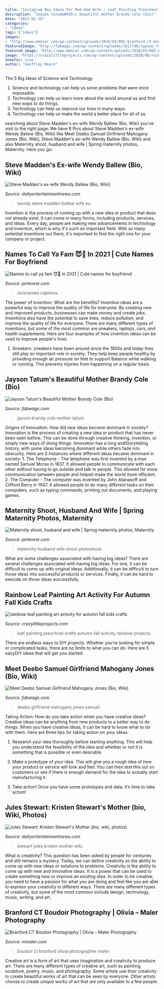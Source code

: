 ```yaml
---
title: "Instagram Bio Ideas For Mom And Wife : Leaf Painting Preschool Crafts Autumn Fall Activity Rainbow Projects"
description: "Jayson tatum&#039;s beautiful mother brandy cole (bio)"
date: "2023-02-14"
categories:
- "ideas"
tags: ["ideas"]
images:
- "http://www.mmaler.com/wp-content/uploads/2018/03/002-branford-ct-boudoir-photographer-maler-photography-olivia.jpg"
featuredImage: "http://fabwags.com/wp-content/uploads/2017/06/Jayson_Tatum_mother_Brandy_Cole_pictures.jpg"
featured_image: "http://www.mmaler.com/wp-content/uploads/2018/03/002-branford-ct-boudoir-photographer-maler-photography-olivia.jpg"
image: "https://crazylittleprojects.com/wp-content/uploads/2020/08/rainbow-leaf-painting-art-activity-for-autumn-fall-kids-crafts-preschool-198x300.jpg"
ShowToc: true
author: "Geoffrey Moore"
---
```



The 5 Big Ideas of Science and Technology
1. Science and technology can help us solve problems that were once impossible.
2. Technology can help us learn more about the world around us and find new ways to do things.
3. Technology can help us improve our lives in many ways.
4. Technology can help us make the world a better place for all of us.

	

		
searching about Steve Madden&#039;s ex-wife Wendy Ballew (Bio, Wiki) you've visit to the right page. We have 8 Pics about Steve Madden&#039;s ex-wife Wendy Ballew (Bio, Wiki) like Meet Deebo Samuel Girlfriend Mahogany Jones (Bio, Wiki), Steve Madden&#039;s ex-wife Wendy Ballew (Bio, Wiki) and also Maternity shoot, husband and wife | Spring maternity photos, Maternity. Here you go:
		
    
## Steve Madden&#039;s Ex-wife Wendy Ballew (Bio, Wiki)

<img loading=lazy src="http://dailyentertainmentnews.com/wpgo/wp-content/uploads/2018/10/steve-madden-wendy-ballew-4.jpg" onerror="this.onerror=null;this.src='https://tse1.mm.bing.net/th?id=OIP.kNCFzVrIjSgKo-qtwt_bpgHaHb&amp;pid=15.1';" alt="Steve Madden&#039;s ex-wife Wendy Ballew (Bio, Wiki)">

_Source: dailyentertainmentnews.com_

>wendy steve madden ballew wife ex. 

	

Invention is the process of coming up with a new idea or product that does not already exist. It can come in many forms, including products, services, and ideas. Every day, people are making new advancements in technology and invention, which is why it's such an important field. With so many potential inventions out there, it's important to find the right one for your company or project.

    
## Names To Call Ya Fam 😈🤪 In 2021 | Cute Names For Boyfriend

<img loading=lazy src="https://i.pinimg.com/736x/16/6c/e5/166ce56d662ea7e359b6f559fe51d571.jpg" onerror="this.onerror=null;this.src='https://tse4.mm.bing.net/th?id=OIP.riPJGoORSNsjpYWjEIwZBQHaMM&amp;pid=15.1';" alt="Names to call ya fam 😈🤪 in 2021 | Cute names for boyfriend">

_Source: pinterest.com_

>nicknames captions. 

	

The power of invention: What are the benefits?
Invention ideas are a powerful way to improve the quality of life for everyone. By creating new and improved products, businesses can make money and create jobs. Inventions also have the potential to save lives, reduce pollution, and improve the quality of life for everyone. There are many different types of inventions, but some of the most common are sneakers, laptops, cars, and health supplements. Here are four examples of how invention ideas can be used to improve people's lives: 
1. Sneakers: sneakers have been around since the 1800s and today they still play an important role in society. They help keep people healthy by providing enough air pressure on feet to support Balance while walking or running. This prevents injuries from happening on a regular basis.

    
## Jayson Tatum&#039;s Beautiful Mother Brandy Cole (Bio)

<img loading=lazy src="http://fabwags.com/wp-content/uploads/2017/06/Jayson_Tatum_mother_Brandy_Cole_pictures.jpg" onerror="this.onerror=null;this.src='https://tse1.mm.bing.net/th?id=OIP.d7qDSKP9qB1hxUvOeZyIjwHaJC&amp;pid=15.1';" alt="Jayson Tatum&#039;s Beautiful Mother Brandy Cole (Bio)">

_Source: fabwags.com_

>jayson brandy cole mother tatum. 

	

Origins of Innovation: How did new ideas become dominant in society?
Innovation is the process of creating a new idea or product that has never been seen before. This can be done through creative thinking, invention, or simply new ways of doing things. Innovation has a long andStorytelling history, with some ideas becoming dominant while others fade into obscurity. Here are 5 instances where different ideas became dominant in society: 1. The Telephone - The telephone was first invented by a man named Samuel Morse in 1837. It allowed people to communicate with each other without having to go outside and talk to people. This allowed for more communication between people and helped make the world more efficient. 2. The Computer - The computer was invented by John Atanasoff and Clifford Berry in 1947. It allowed people to do many different tasks on their computers, such as typing commands, printing out documents, and playing games.

    
## Maternity Shoot, Husband And Wife | Spring Maternity Photos, Maternity

<img loading=lazy src="https://i.pinimg.com/736x/37/49/39/3749399676fc3bd0e50c48cefa4a4dc2--maternity-shoots-maternity-pictures.jpg" onerror="this.onerror=null;this.src='https://tse4.mm.bing.net/th?id=OIP.B1V0pomAEDbUW9mVLKMImQHaLH&amp;pid=15.1';" alt="Maternity shoot, husband and wife | Spring maternity photos, Maternity">

_Source: pinterest.com_

>maternity husband wife shoot photoshoot. 

	

What are some challenges associated with having big ideas?
There are several challenges associated with having big ideas. For one, it can be difficult to come up with original ideas. Additionally, it can be difficult to turn those ideas into successful products or services. Finally, it can be hard to execute on those ideas successfully.

    
## Rainbow Leaf Painting Art Activity For Autumn Fall Kids Crafts

<img loading=lazy src="https://crazylittleprojects.com/wp-content/uploads/2020/08/rainbow-leaf-painting-art-activity-for-autumn-fall-kids-crafts-preschool-198x300.jpg" onerror="this.onerror=null;this.src='https://tse3.mm.bing.net/th?id=OIP.AJ1bLGrSJ2olMnWTdrbekAAAAA&amp;pid=15.1';" alt="rainbow leaf painting art activity for autumn fall kids crafts">

_Source: crazylittleprojects.com_

>leaf painting preschool crafts autumn fall activity rainbow projects. 

	

There are endless ways to DIY projects. Whether you're looking for simple or complicated tasks, there are no limits to what you can do. Here are 5 easyDIY ideas that will get you started: 

    
## Meet Deebo Samuel Girlfriend Mahogany Jones (Bio, Wiki)

<img loading=lazy src="https://fabwags.com/wp-content/uploads/2020/01/Deebo-Samuel-girlfriend-Mahogany-Jones-picture.jpg" onerror="this.onerror=null;this.src='https://tse1.mm.bing.net/th?id=OIP.jL1869fVLkCraADXFd0KYgHaGH&amp;pid=15.1';" alt="Meet Deebo Samuel Girlfriend Mahogany Jones (Bio, Wiki)">

_Source: fabwags.com_

>deebo girlfriend mahogany jones samuel. 

	

Taking Action: How do you take action when you have creative ideas?
Creative ideas can be anything from new products to a better way to do things. When you have creative ideas, it can be hard to know what to do with them. Here are three tips for taking action on your ideas:
1. Research your idea thoroughly before starting anything. This will help you understand the feasibility of the idea and whether or not it is something that is possible or even desirable.

2. Make a prototype of your idea. This will give you a rough idea of how your product or service will look and feel. You can then test this out on customers or see if there is enough demand for the idea to actually start manufacturing it.

3. Take action! Once you have some prototypes and data, it’s time to take action!

    
## Jules Stewart: Kristen Stewart&#039;s Mother (bio, Wiki, Photos)

<img loading=lazy src="https://dailyentertainmentnews.com/wpgo/wp-content/uploads/2015/06/jules-stewart-kirsten-stewart-3.jpg" onerror="this.onerror=null;this.src='https://tse3.mm.bing.net/th?id=OIP.vKaZMG3Lxvvm9P3OLmFTPwHaH_&amp;pid=15.1';" alt="Jules Stewart: Kristen Stewart&#039;s Mother (bio, wiki, photos)">

_Source: dailyentertainmentnews.com_

>stewart jules kristen mother wiki. 

	

What is creativity? This question has been asked by people for centuries and still remains a mystery. Today, we can define creativity as the ability to come up with new ideas or solutions to problems.
Creativity is the ability to come up with new and innovative ideas. It is a power that can be used to create something new or improve an existing idea. In order to be creative, you need to have a passion for what you are doing and feel like you are able to express your creativity in different ways. There are many different types of creativity, but some of the most common include design, technology, music, writing, and art.

    
## Branford CT Boudoir Photography | Olivia – Maler Photography

<img loading=lazy src="http://www.mmaler.com/wp-content/uploads/2018/03/002-branford-ct-boudoir-photographer-maler-photography-olivia.jpg" onerror="this.onerror=null;this.src='https://tse1.mm.bing.net/th?id=OIP.Q5hi_wWcdpvmgXba-acL-QHaLH&amp;pid=15.1';" alt="Branford CT Boudoir Photography | Olivia – Maler Photography">

_Source: mmaler.com_

>boudoir ct branford olivia photographer maler. 

	

Creative art is a form of art that uses imagination and creativity to produce art. There are many different types of creative art, such as painting, sculpture, poetry, music, and photography. Some artists use their creativity to create beautiful works of art that can be seen by everyone. Other artists choose to create unique works of art that are only available to a few people.

